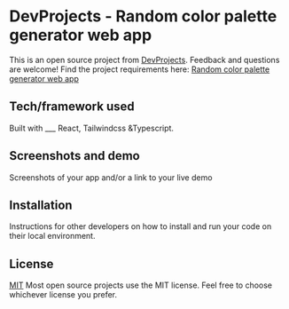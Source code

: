 # DevProjects - Random color palette generator web app

This is an open source project from [DevProjects](http://www.codementor.io/projects). Feedback and questions are welcome!
Find the project requirements here: [Random color palette generator web app](https://www.codementor.io/projects/web/random-color-palette-generator-web-app-ccdljvurh6)

## Tech/framework used
Built with ___  React, Tailwindcss &Typescript.

## Screenshots and demo
Screenshots of your app and/or a link to your live demo

## Installation
Instructions for other developers on how to install and run your code on their local environment.

## License
[MIT](https://choosealicense.com/licenses/mit/)
Most open source projects use the MIT license. Feel free to choose whichever license you prefer.
